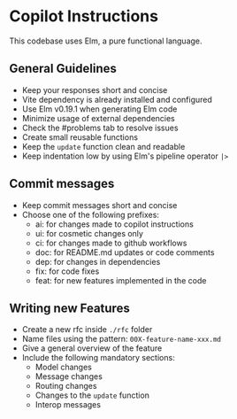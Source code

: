 # Copilot Instructions

This codebase uses Elm, a pure functional language.

## General Guidelines

- Keep your responses short and concise
- Vite dependency is already installed and configured
- Use Elm v0.19.1 when generating Elm code
- Minimize usage of external dependencies
- Check the #problems tab to resolve issues
- Create small reusable functions
- Keep the `update` function clean and readable
- Keep indentation low by using Elm's pipeline operator `|>`

## Commit messages

- Keep commit messages short and concise
- Choose one of the following prefixes:
  - ai: for changes made to copilot instructions
  - ui: for cosmetic changes only
  - ci: for changes made to github workflows
  - doc: for README.md updates or code comments
  - dep: for changes in dependencies
  - fix: for code fixes
  - feat: for new features implemented in the code

## Writing new Features

- Create a new rfc inside `./rfc` folder
- Name files using the pattern: `00X-feature-name-xxx.md`
- Give a general overview of the feature
- Include the following mandatory sections:
  - Model changes
  - Message changes
  - Routing changes
  - Changes to the `update` function
  - Interop messages
